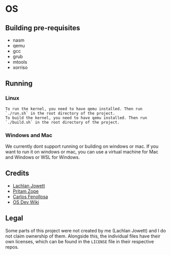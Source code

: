 # OS

## Building pre-requisites
- nasm
- qemu
- gcc
- grub
- mtools
- xorriso

## Running

### Linux
    To run the kernel, you need to have qemu installed. Then run `./run.sh` in the root directory of the project.
    To build the kernel, you need to have qemu installed. Then run `./build.sh` in the root directory of the project.

### Windows and Mac

We currently dont support running or building on windows or mac. If you want to run it on windows or mac, you can use a virtual machine for Mac and Windows or WSL for Windows.

## Credits

- [Lachlan Jowett](https://github.com/lochyj)
- [Pritam Zope](https://www.codeproject.com/Articles/1225196/Create-Your-Own-Kernel-In-C-2)
- [Carlos Fenollosa](https://github.com/cfenollosa/os-tutorial)
- [OS Dev Wiki](https://wiki.osdev.org/Main_Page)

## Legal

Some parts of this project were not created by me (Lachlan Jowett) and I do not claim ownership of them. Alongside this, the individual files have their own licenses, which can be found in the `LICENSE` file in their respective repos.